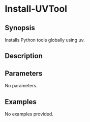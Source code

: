 # Install-UVTool

## Synopsis

Installs Python tools globally using uv.

## Description



## Parameters
No parameters.
## Examples
No examples provided.
